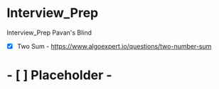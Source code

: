 # Interview_Prep

Interview_Prep Pavan's Blind

- [x] Two Sum - https://www.algoexpert.io/questions/two-number-sum

# - [ ] Placeholder -
